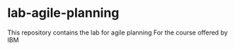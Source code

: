 # lab-agile-planning
This repository contains the lab for agile planning For the course offered by IBM
